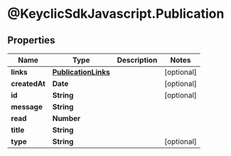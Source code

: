 # @KeyclicSdkJavascript.Publication

## Properties
Name | Type | Description | Notes
------------ | ------------- | ------------- | -------------
**links** | [**PublicationLinks**](PublicationLinks.md) |  | [optional] 
**createdAt** | **Date** |  | [optional] 
**id** | **String** |  | [optional] 
**message** | **String** |  | 
**read** | **Number** |  | 
**title** | **String** |  | 
**type** | **String** |  | [optional] 


